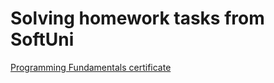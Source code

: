 # Solving homework tasks from SoftUni

[Programming Fundamentals certificate](https://softuni.bg/certificates/details/129323/dca0a7b2)
